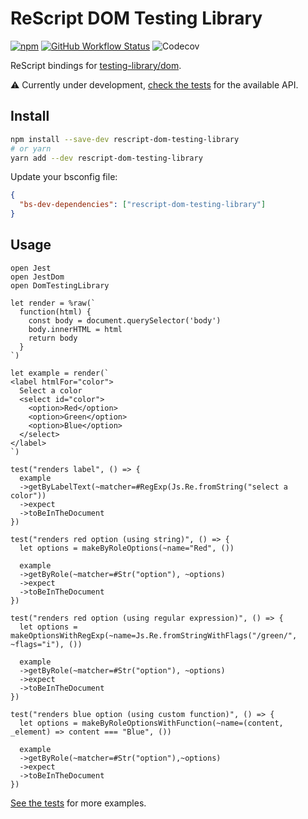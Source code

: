 # ReScript DOM Testing Library

[![npm](https://img.shields.io/npm/v/rescript-dom-testing-library?label=version&style=flat-square)](https://www.npmjs.com/package/rescript-dom-testing-library)
[![GitHub Workflow Status](https://img.shields.io/github/workflow/status/brnrdog/rescript-dom-testing-library/Version%20Release?style=flat-square)](https://github.com/brnrdog/rescript-dom-testing-library/actions/workflows/release.yml)
![Codecov](https://img.shields.io/codecov/c/github/brnrdog/rescript-dom-testing-library?style=flat-square)

ReScript bindings for [testing-library/dom](https://github.com/testing-library/dom-testing-library/).

⚠️ Currently under development, [check the tests](https://github.com/brnrdog/rescript-dom-testing-library/blob/master/__tests__/DomTestingLibraryTest.res) for the available API.

## Install

```bash
npm install --save-dev rescript-dom-testing-library
# or yarn
yarn add --dev rescript-dom-testing-library
```

Update your bsconfig file:

```json
{
  "bs-dev-dependencies": ["rescript-dom-testing-library"]
}
```

## Usage

```res
open Jest
open JestDom
open DomTestingLibrary

let render = %raw(`
  function(html) {
    const body = document.querySelector('body')
    body.innerHTML = html
    return body
  }
`)

let example = render(`
<label htmlFor="color">
  Select a color
  <select id="color">
    <option>Red</option>
    <option>Green</option>
    <option>Blue</option>
  </select>
</label>
`)

test("renders label", () => {
  example
  ->getByLabelText(~matcher=#RegExp(Js.Re.fromString("select a color"))
  ->expect
  ->toBeInTheDocument
})

test("renders red option (using string)", () => {
  let options = makeByRoleOptions(~name="Red", ())

  example
  ->getByRole(~matcher=#Str("option"), ~options)
  ->expect
  ->toBeInTheDocument
})

test("renders red option (using regular expression)", () => {
  let options = makeOptionsWithRegExp(~name=Js.Re.fromStringWithFlags("/green/", ~flags="i"), ())

  example
  ->getByRole(~matcher=#Str("option"), ~options)
  ->expect
  ->toBeInTheDocument
})

test("renders blue option (using custom function)", () => {
  let options = makeByRoleOptionsWithFunction(~name=(content, _element) => content === "Blue", ())

  example
  ->getByRole(~matcher=#Str("option"),~options)
  ->expect
  ->toBeInTheDocument
})
```

[See the tests](https://github.com/brnrdog/rescript-dom-testing-library/blob/master/__tests__/DomTestingLibraryTest.res) for more examples.
